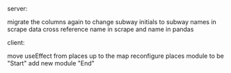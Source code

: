 server:

migrate the columns again to change subway initials to subway names in scrape data
cross reference name in scrape and name in pandas


client:

move useEffect from places up to the map
reconfigure places module to be "Start"
add new module "End"
